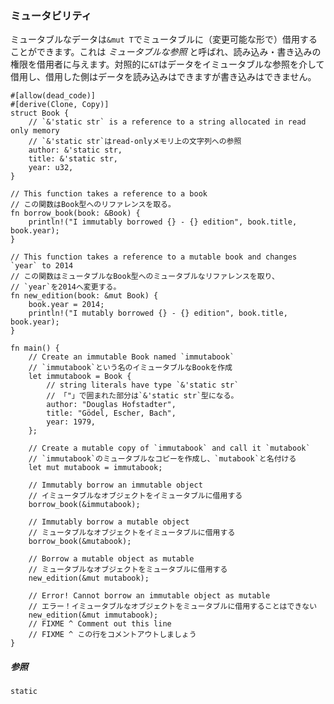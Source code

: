 ### ミュータビリティ

ミュータブルなデータは`&mut T`でミュータブルに（変更可能な形で）借用することができます。これは
*ミュータブルな参照*
と呼ばれ、読み込み・書き込みの権限を借用者に与えます。対照的に`&T`はデータをイミュータブルな参照を介して借用し、借用した側はデータを読み込みはできますが書き込みはできません。

    #[allow(dead_code)]
    #[derive(Clone, Copy)]
    struct Book {
        // `&'static str` is a reference to a string allocated in read only memory
        // `&'static str`はread-onlyメモリ上の文字列への参照
        author: &'static str,
        title: &'static str,
        year: u32,
    }

    // This function takes a reference to a book
    // この関数はBook型へのリファレンスを取る。
    fn borrow_book(book: &Book) {
        println!("I immutably borrowed {} - {} edition", book.title, book.year);
    }

    // This function takes a reference to a mutable book and changes `year` to 2014
    // この関数はミュータブルなBook型へのミュータブルなリファレンスを取り、
    // `year`を2014へ変更する。
    fn new_edition(book: &mut Book) {
        book.year = 2014;
        println!("I mutably borrowed {} - {} edition", book.title, book.year);
    }

    fn main() {
        // Create an immutable Book named `immutabook`
        // `immutabook`という名のイミュータブルなBookを作成
        let immutabook = Book {
            // string literals have type `&'static str`
            // 「"」で囲まれた部分は`&'static str`型になる。
            author: "Douglas Hofstadter",
            title: "Gödel, Escher, Bach",
            year: 1979,
        };

        // Create a mutable copy of `immutabook` and call it `mutabook`
        // `immutabook`のミュータブルなコピーを作成し、`mutabook`と名付ける
        let mut mutabook = immutabook;
        
        // Immutably borrow an immutable object
        // イミュータブルなオブジェクトをイミュータブルに借用する
        borrow_book(&immutabook);

        // Immutably borrow a mutable object
        // ミュータブルなオブジェクトをイミュータブルに借用する
        borrow_book(&mutabook);
        
        // Borrow a mutable object as mutable
        // ミュータブルなオブジェクトをミュータブルに借用する
        new_edition(&mut mutabook);
        
        // Error! Cannot borrow an immutable object as mutable
        // エラー！イミュータブルなオブジェクトをミュータブルに借用することはできない
        new_edition(&mut immutabook);
        // FIXME ^ Comment out this line
        // FIXME ^ この行をコメントアウトしましょう
    }

##### 参照

`static`


